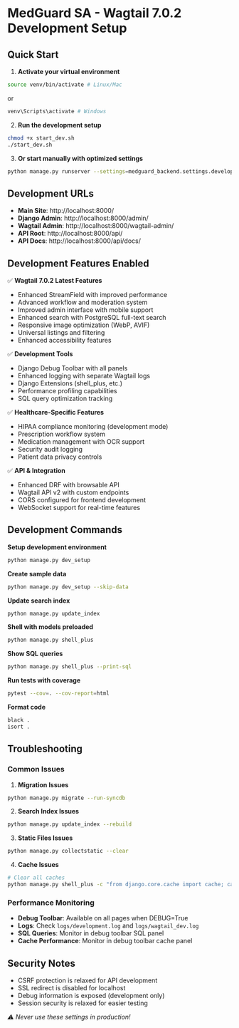 # MedGuard SA - Wagtail 7.0.2 Development Setup

## Quick Start

1. **Activate your virtual environment**
```bash
source venv/bin/activate # Linux/Mac
```
or
```bash
venv\Scripts\activate # Windows
```

2. **Run the development setup**
```bash
chmod +x start_dev.sh
./start_dev.sh
```

3. **Or start manually with optimized settings**
```bash
python manage.py runserver --settings=medguard_backend.settings.development_wagtail_optimized
```

## Development URLs

- **Main Site**: http://localhost:8000/
- **Django Admin**: http://localhost:8000/admin/
- **Wagtail Admin**: http://localhost:8000/wagtail-admin/
- **API Root**: http://localhost:8000/api/
- **API Docs**: http://localhost:8000/api/docs/

## Development Features Enabled

✅ **Wagtail 7.0.2 Latest Features**
- Enhanced StreamField with improved performance
- Advanced workflow and moderation system  
- Improved admin interface with mobile support
- Enhanced search with PostgreSQL full-text search
- Responsive image optimization (WebP, AVIF)
- Universal listings and filtering
- Enhanced accessibility features

✅ **Development Tools**
- Django Debug Toolbar with all panels
- Enhanced logging with separate Wagtail logs
- Django Extensions (shell_plus, etc.)
- Performance profiling capabilities
- SQL query optimization tracking

✅ **Healthcare-Specific Features**  
- HIPAA compliance monitoring (development mode)
- Prescription workflow system
- Medication management with OCR support
- Security audit logging
- Patient data privacy controls

✅ **API & Integration**
- Enhanced DRF with browsable API
- Wagtail API v2 with custom endpoints
- CORS configured for frontend development
- WebSocket support for real-time features

## Development Commands

**Setup development environment**
```bash
python manage.py dev_setup
```

**Create sample data**
```bash
python manage.py dev_setup --skip-data
```

**Update search index**
```bash
python manage.py update_index
```

**Shell with models preloaded**
```bash
python manage.py shell_plus
```

**Show SQL queries**
```bash
python manage.py shell_plus --print-sql
```

**Run tests with coverage**
```bash
pytest --cov=. --cov-report=html
```

**Format code**
```bash
black .
isort .
```

## Troubleshooting

### Common Issues

1. **Migration Issues**
```bash
python manage.py migrate --run-syncdb
```

2. **Search Index Issues**
```bash
python manage.py update_index --rebuild
```

3. **Static Files Issues**  
```bash
python manage.py collectstatic --clear
```

4. **Cache Issues**
```bash
# Clear all caches
python manage.py shell_plus -c "from django.core.cache import cache; cache.clear()"
```

### Performance Monitoring

- **Debug Toolbar**: Available on all pages when DEBUG=True
- **Logs**: Check `logs/development.log` and `logs/wagtail_dev.log`
- **SQL Queries**: Monitor in debug toolbar SQL panel
- **Cache Performance**: Monitor in debug toolbar cache panel

## Security Notes

- CSRF protection is relaxed for API development
- SSL redirect is disabled for localhost
- Debug information is exposed (development only)
- Session security is relaxed for easier testing

*⚠️ Never use these settings in production!*
